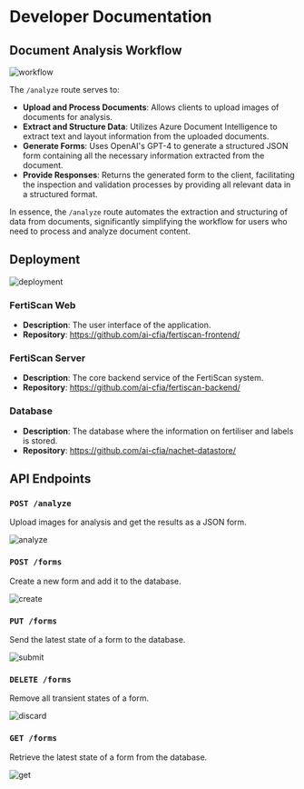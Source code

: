 # Developer Documentation

## Document Analysis Workflow

![workflow](../out/workflow_dss/FertiScan%20Sequence%20Diagram.png)

The `/analyze` route serves to:

- **Upload and Process Documents**: Allows clients to upload images of documents for analysis.
- **Extract and Structure Data**: Utilizes Azure Document Intelligence to extract text and layout information from the uploaded documents.
- **Generate Forms**: Uses OpenAI's GPT-4 to generate a structured JSON form containing all the necessary information extracted from the document.
- **Provide Responses**: Returns the generated form to the client, facilitating the inspection and validation processes by providing all relevant data in a structured format.

In essence, the `/analyze` route automates the extraction and structuring of data from documents, significantly simplifying the workflow for users who need to process and analyze document content.

## Deployment

![deployment](../out/deployment/Deployment.png)

### FertiScan Web

- **Description**: The user interface of the application.
- **Repository**: <https://github.com/ai-cfia/fertiscan-frontend/>

### FertiScan Server

- **Description**: The core backend service of the FertiScan system.
- **Repository**: <https://github.com/ai-cfia/fertiscan-backend/>

### Database

- **Description**: The database where the information on fertiliser and labels is stored.
- **Repository**: <https://github.com/ai-cfia/nachet-datastore/>

## API Endpoints

### `POST /analyze`

Upload images for analysis and get the results as a JSON form.

![analyze](../out/analyze_dss/Analyze%20DSS.png)

### `POST /forms`

Create a new form and add it to the database.

![create](../out/create_form_dss/FertiScan%20Sequence%20Diagram.png)

### `PUT /forms`

Send the latest state of a form to the database.

![submit](../out/submit_form_dss/FertiScan%20Sequence%20Diagram.png)

### `DELETE /forms`

Remove all transient states of a form.

![discard](../out/discard_form_dss/FertiScan%20Sequence%20Diagram.png)

### `GET /forms`

Retrieve the latest state of a form from the database.

![get](../out/get_form_dss/FertiScan%20Sequence%20Diagram.png)